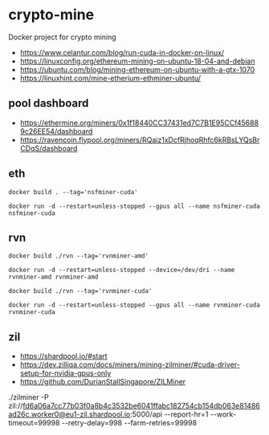 # crypto-mine
Docker project for crypto mining

* https://www.celantur.com/blog/run-cuda-in-docker-on-linux/
* https://linuxconfig.org/ethereum-mining-on-ubuntu-18-04-and-debian
* https://ubuntu.com/blog/mining-ethereum-on-ubuntu-with-a-gtx-1070
* https://linuxhint.com/mine-etherium-ethminer-ubuntu/

## pool dashboard
* https://ethermine.org/miners/0x1f18440CC37431ed7C7B1E95CCf456889c26EE54/dashboard
* https://ravencoin.flypool.org/miners/RQaiz1xDcfRjhoqRhfc6kRBsLYQsBrCDqS/dashboard


## eth
`docker build . --tag='nsfminer-cuda'`

`docker run -d --restart=unless-stopped --gpus all --name nsfminer-cuda nsfminer-cuda`


## rvn
`docker build ./rvn --tag='rvnminer-amd'`

`docker run -d --restart=unless-stopped --device=/dev/dri --name rvnminer-amd rvnminer-amd`


`docker build ./rvn --tag='rvnminer-cuda'`

`docker run -d --restart=unless-stopped --gpus all --name rvnminer-cuda rvnminer-cuda`


## zil

* https://shardpool.io/#start
* https://dev.zilliqa.com/docs/miners/mining-zilminer/#cuda-driver-setup-for-nvidia-gpus-only
* https://github.com/DurianStallSingapore/ZILMiner

./zilminer -P zil://fd6a06a7cc77b03f0a8b4c3532be6041ffabc182754cb154db063e81486ad26c.worker0@eu1-zil.shardpool.io:5000/api --report-hr=1 --work-timeout=99998 --retry-delay=998 --farm-retries=99998




